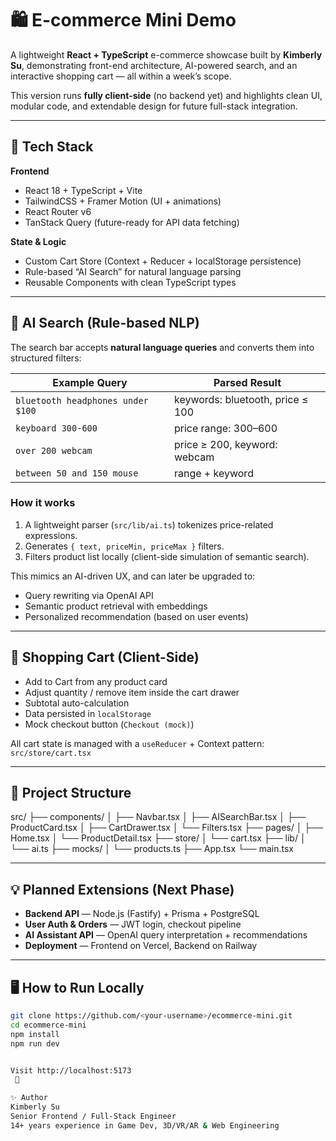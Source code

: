 # 🛍️ E-commerce Mini Demo

A lightweight **React + TypeScript** e-commerce showcase built by **Kimberly Su**, demonstrating front-end architecture, AI-powered search, and an interactive shopping cart — all within a week’s scope.

This version runs **fully client-side** (no backend yet) and highlights clean UI, modular code, and extendable design for future full-stack integration.

---

## 🚀 Tech Stack

**Frontend**
- React 18 + TypeScript + Vite  
- TailwindCSS + Framer Motion (UI + animations)  
- React Router v6  
- TanStack Query (future-ready for API data fetching)

**State & Logic**
- Custom Cart Store (Context + Reducer + localStorage persistence)  
- Rule-based “AI Search” for natural language parsing  
- Reusable Components with clean TypeScript types  

---

## 🧠 AI Search (Rule-based NLP)

The search bar accepts **natural language queries** and converts them into structured filters:

| Example Query | Parsed Result |
|----------------|----------------|
| `bluetooth headphones under $100` | keywords: bluetooth, price ≤ 100 |
| `keyboard 300-600` | price range: 300–600 |
| `over 200 webcam` | price ≥ 200, keyword: webcam |
| `between 50 and 150 mouse` | range + keyword |

### How it works
1. A lightweight parser (`src/lib/ai.ts`) tokenizes price-related expressions.  
2. Generates `{ text, priceMin, priceMax }` filters.  
3. Filters product list locally (client-side simulation of semantic search).  

This mimics an AI-driven UX, and can later be upgraded to:
- Query rewriting via OpenAI API  
- Semantic product retrieval with embeddings  
- Personalized recommendation (based on user events)

---

## 🛒 Shopping Cart (Client-Side)

- Add to Cart from any product card  
- Adjust quantity / remove item inside the cart drawer  
- Subtotal auto-calculation  
- Data persisted in `localStorage`  
- Mock checkout button (`Checkout (mock)`)

All cart state is managed with a `useReducer` + Context pattern:
`src/store/cart.tsx`

---

## 📁 Project Structure
src/
├── components/
│ ├── Navbar.tsx
│ ├── AISearchBar.tsx
│ ├── ProductCard.tsx
│ ├── CartDrawer.tsx
│ └── Filters.tsx
├── pages/
│ ├── Home.tsx
│ └── ProductDetail.tsx
├── store/
│ └── cart.tsx
├── lib/
│ └── ai.ts
├── mocks/
│ └── products.ts
├── App.tsx
└── main.tsx

---

## 💡 Planned Extensions (Next Phase)

- **Backend API** — Node.js (Fastify) + Prisma + PostgreSQL  
- **User Auth & Orders** — JWT login, checkout pipeline  
- **AI Assistant API** — OpenAI query interpretation + recommendations  
- **Deployment** — Frontend on Vercel, Backend on Railway  

---

## 🖥️ How to Run Locally

```bash
git clone https://github.com/<your-username>/ecommerce-mini.git
cd ecommerce-mini
npm install
npm run dev


Visit http://localhost:5173
 🚀

✨ Author
Kimberly Su
Senior Frontend / Full-Stack Engineer
14+ years experience in Game Dev, 3D/VR/AR & Web Engineering
